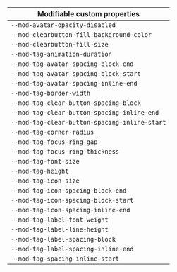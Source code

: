 | Modifiable custom properties                  |
| --------------------------------------------- |
| `--mod-avatar-opacity-disabled`               |
| `--mod-clearbutton-fill-background-color`     |
| `--mod-clearbutton-fill-size`                 |
| `--mod-tag-animation-duration`                |
| `--mod-tag-avatar-spacing-block-end`          |
| `--mod-tag-avatar-spacing-block-start`        |
| `--mod-tag-avatar-spacing-inline-end`         |
| `--mod-tag-border-width`                      |
| `--mod-tag-clear-button-spacing-block`        |
| `--mod-tag-clear-button-spacing-inline-end`   |
| `--mod-tag-clear-button-spacing-inline-start` |
| `--mod-tag-corner-radius`                     |
| `--mod-tag-focus-ring-gap`                    |
| `--mod-tag-focus-ring-thickness`              |
| `--mod-tag-font-size`                         |
| `--mod-tag-height`                            |
| `--mod-tag-icon-size`                         |
| `--mod-tag-icon-spacing-block-end`            |
| `--mod-tag-icon-spacing-block-start`          |
| `--mod-tag-icon-spacing-inline-end`           |
| `--mod-tag-label-font-weight`                 |
| `--mod-tag-label-line-height`                 |
| `--mod-tag-label-spacing-block`               |
| `--mod-tag-label-spacing-inline-end`          |
| `--mod-tag-spacing-inline-start`              |
